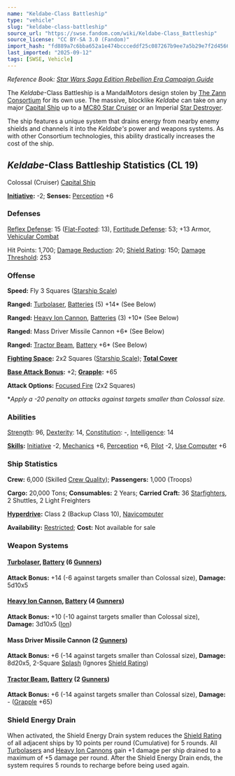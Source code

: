 ```yaml
---
name: "Keldabe-Class Battleship"
type: "vehicle"
slug: "keldabe-class-battleship"
source_url: "https://swse.fandom.com/wiki/Keldabe-Class_Battleship"
source_license: "CC BY-SA 3.0 (Fandom)"
import_hash: "fd889a7c6bba652a1e474bccceddf25c087267b9ee7a5b29e7f2d45662a3a358"
last_imported: "2025-09-12"
tags: [SWSE, Vehicle]
---
```

*Reference Book: [Star Wars Saga Edition Rebellion Era Campaign Guide](https://swse.fandom.com/wiki/Star_Wars_Saga_Edition_Rebellion_Era_Campaign_Guide)*

The *Keldabe*-Class Battleship is a MandalMotors design stolen by [The Zann Consortium](https://swse.fandom.com/wiki/The_Zann_Consortium) for its own use. The massive, blocklike *Keldabe* can take on any major [Capital Ship](https://swse.fandom.com/wiki/Capital_Ship) up to a [MC80 Star Cruiser](https://swse.fandom.com/wiki/MC80_Star_Cruiser) or an Imperial [Star Destroyer](https://swse.fandom.com/wiki/Star_Destroyer).

The ship features a unique system that drains energy from nearby enemy shields and channels it into the *Keldabe's* power and weapons systems. As with other Consortium technologies, this ability drastically increases the cost of the ship.

## *Keldabe*-Class Battleship Statistics (CL 19)
Colossal (Cruiser) [Capital Ship](https://swse.fandom.com/wiki/Capital_Ship)

**[Initiative](https://swse.fandom.com/wiki/Initiative):** -2; **Senses:** [Perception](https://swse.fandom.com/wiki/Perception) +6
### Defenses
[Reflex Defense](https://swse.fandom.com/wiki/Reflex_Defense_(Vehicles)): 15 ([Flat-Footed](https://swse.fandom.com/wiki/Flat-Footed): 13), [Fortitude Defense](https://swse.fandom.com/wiki/Fortitude_Defense_(Vehicles)): 53; +13 Armor, [Vehicular Combat](https://swse.fandom.com/wiki/Vehicular_Combat)

Hit Points: 1,700; [Damage Reduction](https://swse.fandom.com/wiki/Damage_Reduction): 20; [Shield Rating](https://swse.fandom.com/wiki/Shield_Rating): 150; [Damage Threshold](https://swse.fandom.com/wiki/Damage_Threshold_(Vehicles)): 253
### Offense
**Speed:** Fly 3 Squares ([Starship Scale](https://swse.fandom.com/wiki/Starship_Scale))

**Ranged:** [Turbolaser](https://swse.fandom.com/wiki/Turbolaser), [Batteries](https://swse.fandom.com/wiki/Batteries) (5) +14* (See Below)

**Ranged:** [Heavy Ion Cannon](https://swse.fandom.com/wiki/Heavy_Ion_Cannon), [Batteries](https://swse.fandom.com/wiki/Batteries) (3) +10* (See Below)

**Ranged:** Mass Driver Missile Cannon +6* (See Below)

**Ranged:** [Tractor Beam](https://swse.fandom.com/wiki/Tractor_Beam), [Battery](https://swse.fandom.com/wiki/Battery) +6* (See Below)

**[Fighting Space](https://swse.fandom.com/wiki/Fighting_Space):** 2x2 Squares ([Starship Scale](https://swse.fandom.com/wiki/Starship_Scale)); **[Total Cover](https://swse.fandom.com/wiki/Total_Cover)**

**[Base Attack Bonus](https://swse.fandom.com/wiki/Base_Attack_Bonus):** +2; **[Grapple](https://swse.fandom.com/wiki/Grapple):** +65

**Attack Options:** [Focused Fire](https://swse.fandom.com/wiki/Focused_Fire) (2x2 Squares)

**Apply a -20 penalty on attacks against targets smaller than Colossal size.*
### Abilities
[Strength](https://swse.fandom.com/wiki/Strength): 96, [Dexterity](https://swse.fandom.com/wiki/Dexterity): 14, [Constitution](https://swse.fandom.com/wiki/Constitution): -, [Intelligence](https://swse.fandom.com/wiki/Intelligence): 14

**[Skills](https://swse.fandom.com/wiki/Skills):** [Initiative](https://swse.fandom.com/wiki/Initiative) -2, [Mechanics](https://swse.fandom.com/wiki/Mechanics) +6, [Perception](https://swse.fandom.com/wiki/Perception) +6, [Pilot](https://swse.fandom.com/wiki/Pilot) -2, [Use Computer](https://swse.fandom.com/wiki/Use_Computer) +6
### Ship Statistics
**Crew:** 6,000 (Skilled [Crew Quality](https://swse.fandom.com/wiki/Crew_Quality)); **Passengers:** 1,000 (Troops)

**Cargo:** 20,000 Tons; **Consumables:** 2 Years; **Carried Craft:** 36 [Starfighters](https://swse.fandom.com/wiki/Starfighters), 2 Shuttles, 2 Light Freighters

**[Hyperdrive](https://swse.fandom.com/wiki/Hyperdrive):** Class 2 (Backup Class 10), [Navicomputer](https://swse.fandom.com/wiki/Navicomputer)

**Availability:** [Restricted](https://swse.fandom.com/wiki/Restricted); **Cost:** Not available for sale
### Weapon Systems
#### **[Turbolaser](https://swse.fandom.com/wiki/Turbolaser), [Battery](https://swse.fandom.com/wiki/Battery) (6 [Gunners](https://swse.fandom.com/wiki/Gunners))**
**Attack Bonus:** +14 (-6 against targets smaller than Colossal size), **Damage:** 5d10x5
#### **[Heavy Ion Cannon](https://swse.fandom.com/wiki/Heavy_Ion_Cannon), [Battery](https://swse.fandom.com/wiki/Battery) (4 [Gunners](https://swse.fandom.com/wiki/Gunners))**
**Attack Bonus:** +10 (-10 against targets smaller than Colossal size), **Damage:** 3d10x5 ([Ion](https://swse.fandom.com/wiki/Ion))
#### **Mass Driver Missile Cannon (2 [Gunners](https://swse.fandom.com/wiki/Gunners))**
**Attack Bonus:** +6 (-14 against targets smaller than Colossal size), **Damage:** 8d20x5, 2-Square [Splash](https://swse.fandom.com/wiki/Splash) (Ignores [Shield Rating](https://swse.fandom.com/wiki/Shield_Rating))
#### **[Tractor Beam](https://swse.fandom.com/wiki/Tractor_Beam), [Battery](https://swse.fandom.com/wiki/Battery) (2 [Gunners](https://swse.fandom.com/wiki/Gunner))**
**Attack Bonus:** +6 (-14 against targets smaller than Colossal size), **Damage:** - ([Grapple](https://swse.fandom.com/wiki/Grapple) +65)
### Shield Energy Drain
When activated, the Shield Energy Drain system reduces the [Shield Rating](https://swse.fandom.com/wiki/Shield_Rating) of all adjacent ships by 10 points per round (Cumulative) for 5 rounds. All [Turbolasers](https://swse.fandom.com/wiki/Turbolasers) and [Heavy Ion Cannons](https://swse.fandom.com/wiki/Heavy_Ion_Cannons) gain +1 damage per ship drained to a maximum of +5 damage per round. After the Shield Energy Drain ends, the system requires 5 rounds to recharge before being used again.